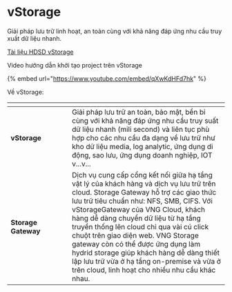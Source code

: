 # vStorage

Giải pháp lưu trữ linh hoạt, an toàn cùng với khả năng đáp ứng nhu cầu truy xuất dữ liệu nhanh.

[Tài liệu HDSD vStorage](vstorage-hcm03/vstorage-la-gi/)

Video hướng dẫn khởi tạo project trên vStorage

{% embed url="https://www.youtube.com/embed/qXwKdHFd7hk" %}

Về vStorage:

<table data-header-hidden><thead><tr><th width="126"></th><th></th></tr></thead><tbody><tr><td><strong>vStorage</strong></td><td>Giải pháp lưu trữ an toàn, bảo mật, bền bỉ cùng với khả năng đáp ứng nhu cầu truy suất dữ liệu nhanh (mili second) và liên tục phù hợp cho các nhu cầu đa dạng về lưu trữ như kho dữ liệu media, log analytic, ứng dụng di động, sao lưu, ứng dụng doanh nghiệp, IOT v...v...</td></tr><tr><td><strong>Storage Gateway</strong></td><td>Dịch vụ cung cấp cổng kết nối giữa hạ tầng vật lý của khách hàng và dịch vụ lưu trữ trên cloud. Storage Gateway hỗ trợ các giao thức lưu trữ tiêu chuẩn như: NFS, SMB, CIFS. Với vStorageGateway của VNG Cloud, khách hàng dễ dàng chuyển dữ liệu từ hạ tầng truyền thống lên cloud chỉ qua vài cú click chuột trên giao diện web. VNG Storage gateway còn có thể được ứng dụng làm hydrid storage giúp khách hàng dễ dàng thiết lập lưu trữ vừa ở hạ tầng on-premise và vừa ở trên cloud, linh hoạt cho nhiều nhu cầu khác nhau. </td></tr></tbody></table>

